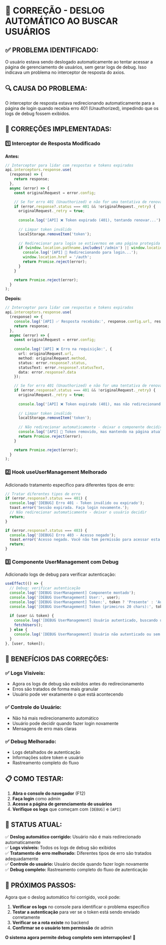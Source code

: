 # 🔧 CORREÇÃO - DESLOG AUTOMÁTICO AO BUSCAR USUÁRIOS

## ✅ **PROBLEMA IDENTIFICADO:**

O usuário estava sendo deslogado automaticamente ao tentar acessar a página de gerenciamento de usuários, sem gerar logs de debug. Isso indicava um problema no interceptor de resposta do axios.

## 🔍 **CAUSA DO PROBLEMA:**

O interceptor de resposta estava redirecionando automaticamente para a página de login quando recebia erro 401 (Unauthorized), impedindo que os logs de debug fossem exibidos.

## 🔄 **CORREÇÕES IMPLEMENTADAS:**

### 1️⃣ **Interceptor de Resposta Modificado**

**Antes:**
```typescript
// Interceptor para lidar com respostas e tokens expirados
api.interceptors.response.use(
  (response) => {
    return response;
  },
  async (error) => {
    const originalRequest = error.config;

    // Se for erro 401 (Unauthorized) e não for uma tentativa de renovação
    if (error.response?.status === 401 && !originalRequest._retry) {
      originalRequest._retry = true;
      
      console.log('[API] ❌ Token expirado (401), tentando renovar...');
      
      // Limpar token inválido
      localStorage.removeItem('token');
      
      // Redirecionar para login se estivermos em uma página protegida
      if (window.location.pathname.includes('/admin') || window.location.pathname.includes('/controller')) {
        console.log('[API] 🔄 Redirecionando para login...');
        window.location.href = '/auth';
        return Promise.reject(error);
      }
    }

    return Promise.reject(error);
  }
);
```

**Depois:**
```typescript
// Interceptor para lidar com respostas e tokens expirados
api.interceptors.response.use(
  (response) => {
    console.log('[API] ✅ Resposta recebida:', response.config.url, response.status);
    return response;
  },
  async (error) => {
    const originalRequest = error.config;
    
    console.log('[API] ❌ Erro na requisição:', {
      url: originalRequest.url,
      method: originalRequest.method,
      status: error.response?.status,
      statusText: error.response?.statusText,
      data: error.response?.data
    });

    // Se for erro 401 (Unauthorized) e não for uma tentativa de renovação
    if (error.response?.status === 401 && !originalRequest._retry) {
      originalRequest._retry = true;
      
      console.log('[API] ❌ Token expirado (401), mas não redirecionando automaticamente...');
      
      // Limpar token inválido
      localStorage.removeItem('token');
      
      // Não redirecionar automaticamente - deixar o componente decidir
      console.log('[API] 🔄 Token removido, mas mantendo na página atual');
      return Promise.reject(error);
    }

    return Promise.reject(error);
  }
);
```

### 2️⃣ **Hook useUserManagement Melhorado**

Adicionado tratamento específico para diferentes tipos de erro:

```typescript
// Tratar diferentes tipos de erro
if (error.response?.status === 401) {
  console.log('[DEBUG] Erro 401 - Token inválido ou expirado');
  toast.error('Sessão expirada. Faça login novamente.');
  // Não redirecionar automaticamente - deixar o usuário decidir
  return;
}

if (error.response?.status === 403) {
  console.log('[DEBUG] Erro 403 - Acesso negado');
  toast.error('Acesso negado. Você não tem permissão para acessar esta funcionalidade.');
  return;
}
```

### 3️⃣ **Componente UserManagement com Debug**

Adicionado logs de debug para verificar autenticação:

```typescript
useEffect(() => {
  // Debug: verificar autenticação
  console.log('[DEBUG UserManagement] Componente montado');
  console.log('[DEBUG UserManagement] User:', user);
  console.log('[DEBUG UserManagement] Token:', token ? 'Presente' : 'Ausente');
  console.log('[DEBUG UserManagement] Token (primeiros 20 chars):', token ? token.substring(0, 20) + '...' : 'Nenhum');
  
  if (user && token) {
    console.log('[DEBUG UserManagement] Usuário autenticado, buscando usuários...');
    fetchUsers();
  } else {
    console.log('[DEBUG UserManagement] Usuário não autenticado ou sem token');
  }
}, [user, token]);
```

## 🎯 **BENEFÍCIOS DAS CORREÇÕES:**

### ✅ **Logs Visíveis:**
- Agora os logs de debug são exibidos antes do redirecionamento
- Erros são tratados de forma mais granular
- Usuário pode ver exatamente o que está acontecendo

### ✅ **Controle do Usuário:**
- Não há mais redirecionamento automático
- Usuário pode decidir quando fazer login novamente
- Mensagens de erro mais claras

### ✅ **Debug Melhorado:**
- Logs detalhados de autenticação
- Informações sobre token e usuário
- Rastreamento completo do fluxo

## 📋 **COMO TESTAR:**

1. **Abra o console do navegador** (F12)
2. **Faça login** como admin
3. **Acesse a página de gerenciamento de usuários**
4. **Verifique os logs** que começam com `[DEBUG]` e `[API]`

## 🚀 **STATUS ATUAL:**

✅ **Deslog automático corrigido:** Usuário não é mais redirecionado automaticamente  
✅ **Logs visíveis:** Todos os logs de debug são exibidos  
✅ **Tratamento de erro melhorado:** Diferentes tipos de erro são tratados adequadamente  
✅ **Controle do usuário:** Usuário decide quando fazer login novamente  
✅ **Debug completo:** Rastreamento completo do fluxo de autenticação  

## 📝 **PRÓXIMOS PASSOS:**

Agora que o deslog automático foi corrigido, você pode:

1. **Verificar os logs** no console para identificar o problema específico
2. **Testar a autenticação** para ver se o token está sendo enviado corretamente
3. **Verificar se a rota existe** no backend
4. **Confirmar se o usuário tem permissão** de admin

**O sistema agora permite debug completo sem interrupções!** 🚀 
